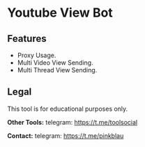 # Youtube View Bot


## Features
- Proxy Usage.
- Multi Video View Sending.
- Multi Thread View Sending.



## Legal
This tool is for educational purposes only.


**Other Tools:** telegram: https://t.me/toolsocial

**Contact:** telegram: https://t.me/pinkblau
